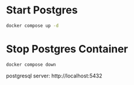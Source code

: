 # Start Postgres
```bash
docker compose up -d
```
# Stop Postgres Container
```bash
docker compose down
```

postgresql server: http://localhost:5432